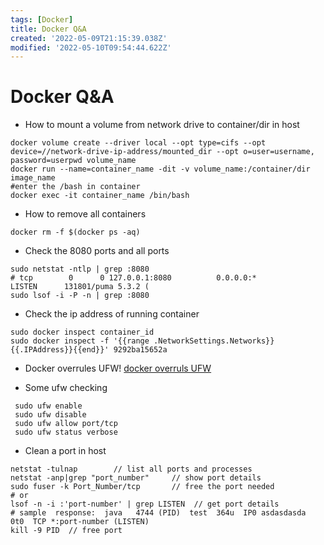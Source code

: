 ```yaml
---
tags: [Docker]
title: Docker Q&A
created: '2022-05-09T21:15:39.038Z'
modified: '2022-05-10T09:54:44.622Z'
---
```


# Docker Q&A

* How to mount a volume from network drive to container/dir in host
```shell
docker volume create --driver local --opt type=cifs --opt device=//network-drive-ip-address/mounted_dir --opt o=user=username, password=userpwd volume_name
docker run --name=container_name -dit -v volume_name:/container/dir image_name
#enter the /bash in container
docker exec -it container_name /bin/bash
```  
* How to remove all containers
```shell
docker rm -f $(docker ps -aq)
```
* Check the 8080 ports and all ports
```
sudo netstat -ntlp | grep :8080
# tcp        0      0 127.0.0.1:8080          0.0.0.0:*               LISTEN      131801/puma 5.3.2 ( 
sudo lsof -i -P -n | grep :8080
```
* Check the ip address of running container
```
sudo docker inspect container_id
sudo docker inspect -f '{{range .NetworkSettings.Networks}}{{.IPAddress}}{{end}}' 9292ba15652a
```
* Docker overrules UFW!
[docker overruls UFW](https://chjdev.com/2016/06/08/docker-ufw/)

* Some ufw checking
```
 sudo ufw enable
 sudo ufw disable
 sudo ufw allow port/tcp
 sudo ufw status verbose
```
* Clean a port in host
```
netstat -tulnap        // list all ports and processes
netstat -anp|grep "port_number"     // show port details
sudo fuser -k Port_Number/tcp       // free the port needed
# or
lsof -n -i :'port-number' | grep LISTEN  // get port details
# sample  response:  java   4744 (PID)  test  364u  IP0 asdasdasda   0t0  TCP *:port-number (LISTEN)
kill -9 PID  // free port
```
